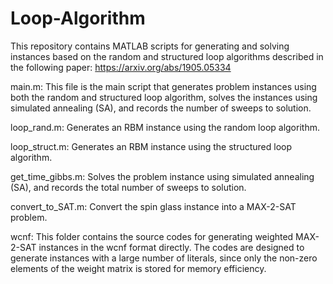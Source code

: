 # Loop-Algorithm

This repository contains MATLAB scripts for generating and solving instances based on the random and structured loop algorithms described 
in the following paper:
https://arxiv.org/abs/1905.05334

main.m: This file is the main script that generates problem instances using both the random and structured loop algorithm, 
solves the instances using simulated annealing (SA), and records the number of sweeps to solution.

loop_rand.m: Generates an RBM instance using the random loop algorithm.

loop_struct.m: Generates an RBM instance using the structured loop algorithm.

get_time_gibbs.m: Solves the problem instance using simulated annealing (SA), and records the total number of sweeps to solution.

convert_to_SAT.m: Convert the spin glass instance into a MAX-2-SAT problem.

wcnf: This folder contains the source codes for generating weighted MAX-2-SAT instances in the wcnf format directly. The codes are designed to generate instances with a large number of literals, since only the non-zero elements of the weight matrix is stored for memory efficiency.
